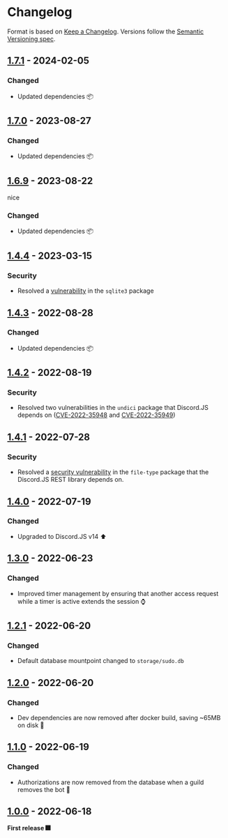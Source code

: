 # Changelog

Format is based on [Keep a Changelog](https://keepachangelog.com).
Versions follow the [Semantic Versioning spec](https://semver.org/spec/v2.0.0.html).

## [1.7.1] - 2024-02-05

### Changed

- Updated dependencies 📦

## [1.7.0] - 2023-08-27

### Changed

- Updated dependencies 📦

## [1.6.9] - 2023-08-22

nice

### Changed

- Updated dependencies 📦

## [1.4.4] - 2023-03-15

### Security

- Resolved a [vulnerability](https://nvd.nist.gov/vuln/detail/CVE-2022-43441) in the `sqlite3` package

## [1.4.3] - 2022-08-28

### Changed

- Updated dependencies 📦

## [1.4.2] - 2022-08-19

### Security

- Resolved two vulnerabilities in the `undici` package that Discord.JS depends on ([CVE-2022-35948](https://nvd.nist.gov/vuln/detail/CVE-2022-35948) and [CVE-2022-35949](https://nvd.nist.gov/vuln/detail/CVE-2022-35949))

## [1.4.1] - 2022-07-28

### Security

- Resolved a [security vulnerability](https://nvd.nist.gov/vuln/detail/CVE-2022-36313) in the `file-type` package that the Discord.JS REST library depends on.

## [1.4.0] - 2022-07-19

### Changed

- Upgraded to Discord.JS v14 ⬆️

## [1.3.0] - 2022-06-23

### Changed

- Improved timer management by ensuring that another access request while a timer is active extends the session ⌚

## [1.2.1] - 2022-06-20

### Changed

- Default database mountpoint changed to `storage/sudo.db`

## [1.2.0] - 2022-06-20

### Changed

- Dev dependencies are now removed after docker build, saving ~65MB on disk 🚢

## [1.1.0] - 2022-06-19

### Changed

- Authorizations are now removed from the database when a guild removes the bot 🧼

## [1.0.0] - 2022-06-18

**First release 🎆**

[1.0.0]: https://github.com/clairelizbet/discord-sudo/tree/v1.0.0
[1.1.0]: https://github.com/clairelizbet/discord-sudo/tree/v1.1.0
[1.2.0]: https://github.com/clairelizbet/discord-sudo/tree/v1.2.0
[1.2.1]: https://github.com/clairelizbet/discord-sudo/tree/v1.2.1
[1.3.0]: https://github.com/clairelizbet/discord-sudo/tree/v1.3.0
[1.4.0]: https://github.com/clairelizbet/discord-sudo/tree/v1.4.0
[1.4.1]: https://github.com/clairelizbet/discord-sudo/tree/v1.4.1
[1.4.2]: https://github.com/clairelizbet/discord-sudo/tree/v1.4.2
[1.4.3]: https://github.com/clairelizbet/discord-sudo/tree/v1.4.3
[1.4.3]: https://github.com/clairelizbet/discord-sudo/tree/v1.4.3
[1.4.4]: https://github.com/clairelizbet/discord-sudo/tree/v1.4.4
[1.4.4]: https://github.com/clairelizbet/discord-sudo/tree/v1.4.4
[1.6.9]: https://github.com/clairelizbet/discord-sudo/tree/v1.6.9
[1.6.9]: https://github.com/clairelizbet/discord-sudo/tree/v1.6.9
[1.7.0]: https://github.com/clairelizbet/discord-sudo/tree/v1.7.0
[1.7.1]: https://github.com/clairelizbet/discord-sudo/tree/v1.7.1
